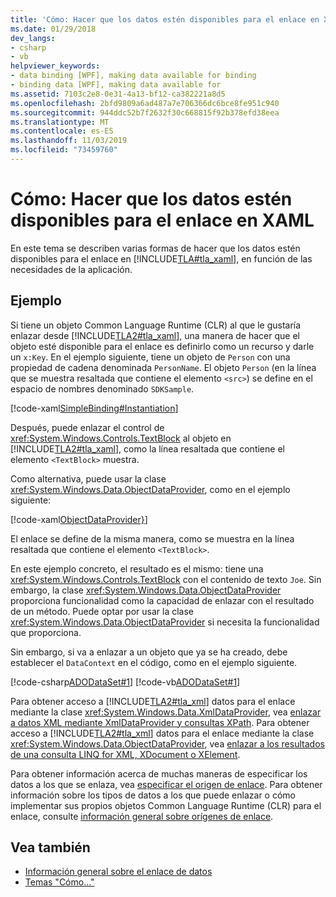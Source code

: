 ```yaml
---
title: 'Cómo: Hacer que los datos estén disponibles para el enlace en XAML'
ms.date: 01/29/2018
dev_langs:
- csharp
- vb
helpviewer_keywords:
- data binding [WPF], making data available for binding
- binding data [WPF], making data available for
ms.assetid: 7103c2e8-0e31-4a13-bf12-ca382221a8d5
ms.openlocfilehash: 2bfd9809a6ad487a7e706366dc6bce8fe951c940
ms.sourcegitcommit: 944ddc52b7f2632f30c668815f92b378efd38eea
ms.translationtype: MT
ms.contentlocale: es-ES
ms.lasthandoff: 11/03/2019
ms.locfileid: "73459760"
---
```

# <a name="how-to-make-data-available-for-binding-in-xaml"></a>Cómo: Hacer que los datos estén disponibles para el enlace en XAML
En este tema se describen varias formas de hacer que los datos estén disponibles para el enlace en [!INCLUDE[TLA#tla_xaml](../../../../includes/tlasharptla-xaml-md.md)], en función de las necesidades de la aplicación.  
  
## <a name="example"></a>Ejemplo  
 Si tiene un objeto Common Language Runtime (CLR) al que le gustaría enlazar desde [!INCLUDE[TLA2#tla_xaml](../../../../includes/tla2sharptla-xaml-md.md)], una manera de hacer que el objeto esté disponible para el enlace es definirlo como un recurso y darle un `x:Key`. En el ejemplo siguiente, tiene un objeto de `Person` con una propiedad de cadena denominada `PersonName`. El objeto `Person` (en la línea que se muestra resaltada que contiene el elemento `<src>`) se define en el espacio de nombres denominado `SDKSample`.  
  
 [!code-xaml[SimpleBinding#Instantiation](~/samples/snippets/csharp/VS_Snippets_Wpf/SimpleBinding/CSharp/Page1.xaml?highlight=9,37)]  
  
 Después, puede enlazar el control de <xref:System.Windows.Controls.TextBlock> al objeto en [!INCLUDE[TLA2#tla_xaml](../../../../includes/tla2sharptla-xaml-md.md)], como la línea resaltada que contiene el elemento `<TextBlock>` muestra. 
  
 Como alternativa, puede usar la clase <xref:System.Windows.Data.ObjectDataProvider>, como en el ejemplo siguiente:  
  
 [!code-xaml[ObjectDataProvider}](~/samples/snippets/visualbasic/VS_Snippets_Wpf/SimpleBinding/VisualBasic/Page1.xaml?highlight=10-14,42)]  
  
 El enlace se define de la misma manera, como se muestra en la línea resaltada que contiene el elemento `<TextBlock>`.  
  
 En este ejemplo concreto, el resultado es el mismo: tiene una <xref:System.Windows.Controls.TextBlock> con el contenido de texto `Joe`. Sin embargo, la clase <xref:System.Windows.Data.ObjectDataProvider> proporciona funcionalidad como la capacidad de enlazar con el resultado de un método. Puede optar por usar la clase <xref:System.Windows.Data.ObjectDataProvider> si necesita la funcionalidad que proporciona.  
  
 Sin embargo, si va a enlazar a un objeto que ya se ha creado, debe establecer el `DataContext` en el código, como en el ejemplo siguiente.  
  
 [!code-csharp[ADODataSet#1](~/samples/snippets/csharp/VS_Snippets_Wpf/ADODataSet/CSharp/Window1.xaml.cs#1)]
 [!code-vb[ADODataSet#1](~/samples/snippets/visualbasic/VS_Snippets_Wpf/ADODataSet/VisualBasic/Window1.xaml.vb#1)]  
  
 Para obtener acceso a [!INCLUDE[TLA2#tla_xml](../../../../includes/tla2sharptla-xml-md.md)] datos para el enlace mediante la clase <xref:System.Windows.Data.XmlDataProvider>, vea [enlazar a datos XML mediante XmlDataProvider y consultas XPath](how-to-bind-to-xml-data-using-an-xmldataprovider-and-xpath-queries.md). Para obtener acceso a [!INCLUDE[TLA2#tla_xml](../../../../includes/tla2sharptla-xml-md.md)] datos para el enlace mediante la clase <xref:System.Windows.Data.ObjectDataProvider>, vea [enlazar a los resultados de una consulta LINQ for XML, XDocument o XElement](how-to-bind-to-xdocument-xelement-or-linq-for-xml-query-results.md).  
  
 Para obtener información acerca de muchas maneras de especificar los datos a los que se enlaza, vea [especificar el origen de enlace](how-to-specify-the-binding-source.md). Para obtener información sobre los tipos de datos a los que puede enlazar o cómo implementar sus propios objetos Common Language Runtime (CLR) para el enlace, consulte [información general sobre orígenes de enlace](binding-sources-overview.md).  
  
## <a name="see-also"></a>Vea también

- [Información general sobre el enlace de datos](../../../desktop-wpf/data/data-binding-overview.md)
- [Temas "Cómo..."](data-binding-how-to-topics.md)
